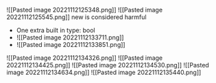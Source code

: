 ![[Pasted image 20221112125348.png]]
![[Pasted image 20221112125545.png]]
new is considered harmful

- One extra built in type: bool
- ![[Pasted image 20221112133711.png]]
- ![[Pasted image 20221112133851.png]]

![[Pasted image 20221112134326.png]]
![[Pasted image 20221112134425.png]]
![[Pasted image 20221112134530.png]]
![[Pasted image 20221112134634.png]]
![[Pasted image 20221112135440.png]]
